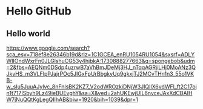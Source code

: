 # Hello GitHub 
## Hello world

https://www.google.com/search?sca_esv=718ef8e26346b19d&rlz=1C1GCEA_enRU1054RU1054&sxsrf=ADLYWIIOndWxrFn0JLGlshuCG53y4hjbkA:1730888277663&q=spongebob&udm=2&fbs=AEQNm0DSdp4uzrwB7aVhBmJDeMj3HJ_nTqqAGRjiLHj0MoANz3QJkvHS_m3VLFlpPJajrPOc5JIGxFpUrBbgkyUq9gkxjTJ2MCvTHn1n3_55o1VKB-w_sIu5JuuAJylvc_8nFnlsBK2KZ7_V2odWROzkiDNjW3JIQlIX6vdWFl_ft2C17ojn1t717ISbyh9Lz49ieBUEvghY&sa=X&ved=2ahUKEwjUlL6nvceJAxXdCBAIHW7jNuQQtKgLegQIIhAB&biw=1920&bih=1039&dpr=1
